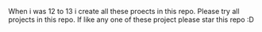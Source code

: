 When i was 12 to 13 i create all these proects in this repo.
Please try all projects in this repo.
If like any one of these project please star this repo
:D
